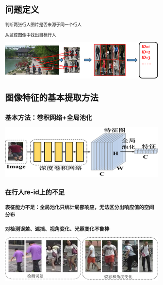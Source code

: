 # 问题定义

判断两张行人图片是否来源于同一个行人

从监控图像中找出目标行人

![image](/img/1.png)



# 图像特征的基本提取方法

## 基本方法：卷积网络+全局池化

![image](/img/2.png)

## 在行人re-id上的不足

### 表征能力不足：全局池化只统计局部响应，无法区分出响应值的空间分布

### 对检测误差、遮挡、视角变化、光照变化不鲁棒

![image](/img/3.png)
